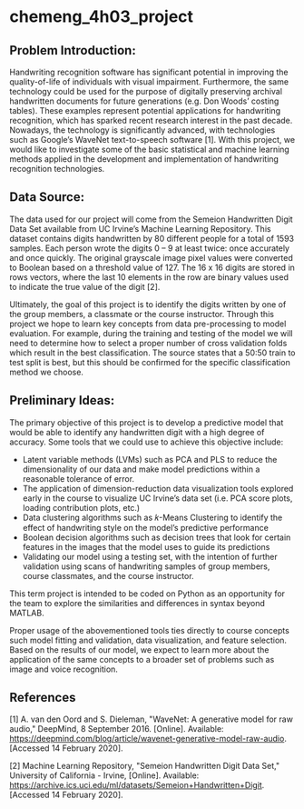 # chemeng_4h03_project

## Problem Introduction:
Handwriting recognition software has significant potential in improving the quality-of-life of individuals with visual impairment. Furthermore, the same technology could be used for the purpose of digitally preserving archival handwritten documents for future generations (e.g. Don Woods’ costing tables). These examples represent potential applications for handwriting recognition, which has sparked recent research interest in the past decade. Nowadays, the technology is significantly advanced, with technologies such as Google’s WaveNet text-to-speech software [1]. With this project, we would like to investigate some of the basic statistical and machine learning methods applied in the development and implementation of handwriting recognition technologies.

## Data Source:
The data used for our project will come from the Semeion Handwritten Digit Data Set available from UC Irvine’s Machine Learning Repository. This dataset contains digits handwritten by 80 different people for a total of 1593 samples. Each person wrote the digits 0 
– 9 at least twice: once accurately and once quickly. The original grayscale image pixel values were converted to Boolean based on a threshold value of 127. The 16 x 16 digits are stored in rows vectors, where the last 10 elements in the row are binary values used to indicate the true value of the digit [2].

Ultimately, the goal of this project is to identify the digits written by one of the group members, a classmate or the course instructor. Through this project we hope to learn key concepts from data pre-processing to model evaluation. For example, during the training and testing of the model we will need to determine how to select a proper number of cross validation folds which result in the best classification. The source states that a 50:50 train to test split is best, but this should be confirmed for the specific classification method we choose.

## Preliminary Ideas:
The primary objective of this project is to develop a predictive model that would be able to identify any handwritten digit with a high degree of accuracy. Some tools that we could use to achieve this objective include:
* Latent variable methods (LVMs) such as PCA and PLS to reduce the dimensionality of our data and make model predictions within a reasonable tolerance of error.
* The application of dimension-reduction data visualization tools explored early in the course to visualize UC Irvine’s data set (i.e. PCA score plots, loading contribution plots, etc.)
* Data clustering algorithms such as 𝑘-Means Clustering to identify the effect of handwriting style on the model’s predictive performance
* Boolean decision algorithms such as decision trees that look for certain features in the images that the model uses to guide its predictions
* Validating our model using a testing set, with the intention of further validation using scans of handwriting samples of group members, course classmates, and the course instructor.

This term project is intended to be coded on Python as an opportunity for the team to explore the similarities and differences in syntax beyond MATLAB.

Proper usage of the abovementioned tools ties directly to course concepts such model fitting and validation, data visualization, and feature selection. Based on the results of our model, we expect to learn more about the application of the same concepts to a broader set of problems such as image and voice recognition.

## References
[1]
A. van den Oord and S. Dieleman, "WaveNet: A generative model for raw audio," DeepMind, 8 September 2016. [Online]. Available: https://deepmind.com/blog/article/wavenet-generative-model-raw-audio. [Accessed 14 February 2020].

[2]
Machine Learning Repository, "Semeion Handwritten Digit Data Set," University of California - Irvine, [Online]. Available: https://archive.ics.uci.edu/ml/datasets/Semeion+Handwritten+Digit. [Accessed 14 February 2020].

